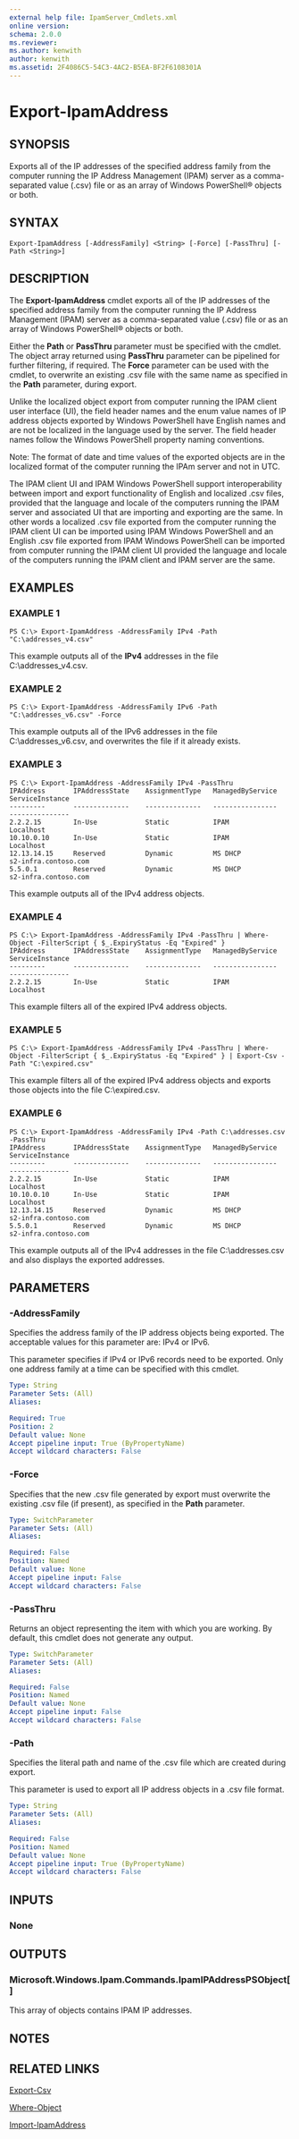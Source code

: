 ```yaml
---
external help file: IpamServer_Cmdlets.xml
online version: 
schema: 2.0.0
ms.reviewer:
ms.author: kenwith
author: kenwith
ms.assetid: 2F4086C5-54C3-4AC2-B5EA-BF2F6108301A
---
```


# Export-IpamAddress

## SYNOPSIS
Exports all of the IP addresses of the specified address family from the computer running the IP Address Management (IPAM) server as a comma-separated value (.csv) file or as an array of Windows PowerShell® objects or both.

## SYNTAX

```
Export-IpamAddress [-AddressFamily] <String> [-Force] [-PassThru] [-Path <String>]
```

## DESCRIPTION
The **Export-IpamAddress** cmdlet exports all of the IP addresses of the specified address family from the computer running the IP Address Management (IPAM) server as a comma-separated value (.csv) file or as an array of Windows PowerShell® objects or both.

Either the **Path** or **PassThru** parameter must be specified with the cmdlet.
The object array returned using **PassThru** parameter can be pipelined for further filtering, if required.
The **Force** parameter can be used with the cmdlet, to overwrite an existing .csv file with the same name as specified in the **Path** parameter, during export.

Unlike the localized object export from computer running the IPAM client user interface (UI), the field header names and the enum value names of IP address objects exported by Windows PowerShell have English names and are not be localized in the language used by the server.
The field header names follow the Windows PowerShell property naming conventions.

Note: The format of date and time values of the exported objects are in the localized format of the computer running the IPAm server and not in UTC.

The IPAM client UI and IPAM Windows PowerShell support interoperability between import and export functionality of English and localized .csv files, provided that the language and locale of the computers running the IPAM server and associated UI that are importing and exporting are the same.
In other words a localized .csv file exported from the computer running the IPAM client UI can be imported using IPAM Windows PowerShell and an English .csv file exported from IPAM Windows PowerShell can be imported from computer running the IPAM client UI provided the language and locale of the computers running the IPAM client and IPAM server are the same.

## EXAMPLES

### EXAMPLE 1
```
PS C:\> Export-IpamAddress -AddressFamily IPv4 -Path "C:\addresses_v4.csv"
```

This example outputs all of the **IPv4** addresses in the file C:\addresses_v4.csv.

### EXAMPLE 2
```
PS C:\> Export-IpamAddress -AddressFamily IPv6 -Path "C:\addresses_v6.csv" -Force
```

This example outputs all of the IPv6 addresses in the file C:\addresses_v6.csv, and overwrites the file if it already exists.

### EXAMPLE 3
```
PS C:\> Export-IpamAddress -AddressFamily IPv4 -PassThru
IPAddress       IPAddressState    AssignmentType   ManagedByService    ServiceInstance 
---------       --------------    --------------   ----------------    --------------- 
2.2.2.15        In-Use            Static           IPAM                Localhost 
10.10.0.10      In-Use            Static           IPAM                Localhost 
12.13.14.15     Reserved          Dynamic          MS DHCP             s2-infra.contoso.com 
5.5.0.1         Reserved          Dynamic          MS DHCP             s2-infra.contoso.com
```

This example outputs all of the IPv4 address objects.

### EXAMPLE 4
```
PS C:\> Export-IpamAddress -AddressFamily IPv4 -PassThru | Where-Object -FilterScript { $_.ExpiryStatus -Eq "Expired" }
IPAddress       IPAddressState    AssignmentType   ManagedByService    ServiceInstance 
---------       --------------    --------------   ----------------    --------------- 
2.2.2.15        In-Use            Static           IPAM                Localhost
```

This example filters all of the expired IPv4 address objects.

### EXAMPLE 5
```
PS C:\> Export-IpamAddress -AddressFamily IPv4 -PassThru | Where-Object -FilterScript { $_.ExpiryStatus -Eq "Expired" } | Export-Csv -Path "C:\expired.csv"
```

This example filters all of the expired IPv4 address objects and exports those objects into the file C:\expired.csv.

### EXAMPLE 6
```
PS C:\> Export-IpamAddress -AddressFamily IPv4 -Path C:\addresses.csv -PassThru
IPAddress       IPAddressState    AssignmentType   ManagedByService    ServiceInstance 
---------       --------------    --------------   ----------------    --------------- 
2.2.2.15        In-Use            Static           IPAM                Localhost 
10.10.0.10      In-Use            Static           IPAM                Localhost 
12.13.14.15     Reserved          Dynamic          MS DHCP             s2-infra.contoso.com 
5.5.0.1         Reserved          Dynamic          MS DHCP             s2-infra.contoso.com
```

This example outputs all of the IPv4 addresses in the file C:\addresses.csv and also displays the exported addresses.

## PARAMETERS

### -AddressFamily
Specifies the address family of the IP address objects being exported.
The acceptable values for this parameter are: IPv4 or IPv6. 

                        
This parameter specifies if IPv4 or IPv6 records need to be exported.
Only one address family at a time can be specified with this cmdlet.

```yaml
Type: String
Parameter Sets: (All)
Aliases: 

Required: True
Position: 2
Default value: None
Accept pipeline input: True (ByPropertyName)
Accept wildcard characters: False
```

### -Force
Specifies that the new .csv file generated by export must overwrite the existing .csv file (if present), as specified in the **Path** parameter.

```yaml
Type: SwitchParameter
Parameter Sets: (All)
Aliases: 

Required: False
Position: Named
Default value: None
Accept pipeline input: False
Accept wildcard characters: False
```

### -PassThru
Returns an object representing the item with which you are working.
By default, this cmdlet does not generate any output.

```yaml
Type: SwitchParameter
Parameter Sets: (All)
Aliases: 

Required: False
Position: Named
Default value: None
Accept pipeline input: False
Accept wildcard characters: False
```

### -Path
Specifies the literal path and name of the .csv file which are created during export. 

                        
This parameter is used to export all IP address objects in a .csv file format.

```yaml
Type: String
Parameter Sets: (All)
Aliases: 

Required: False
Position: Named
Default value: None
Accept pipeline input: True (ByPropertyName)
Accept wildcard characters: False
```

## INPUTS

### None

## OUTPUTS

### Microsoft.Windows.Ipam.Commands.IpamIPAddressPSObject[]
This array of objects contains IPAM IP addresses.

## NOTES

## RELATED LINKS

[Export-Csv](http://go.microsoft.com/fwlink/p/?LinkId=113299)

[Where-Object](http://go.microsoft.com/fwlink/p/?LinkId=113423)

[Import-IpamAddress](./Import-IpamAddress.md)

